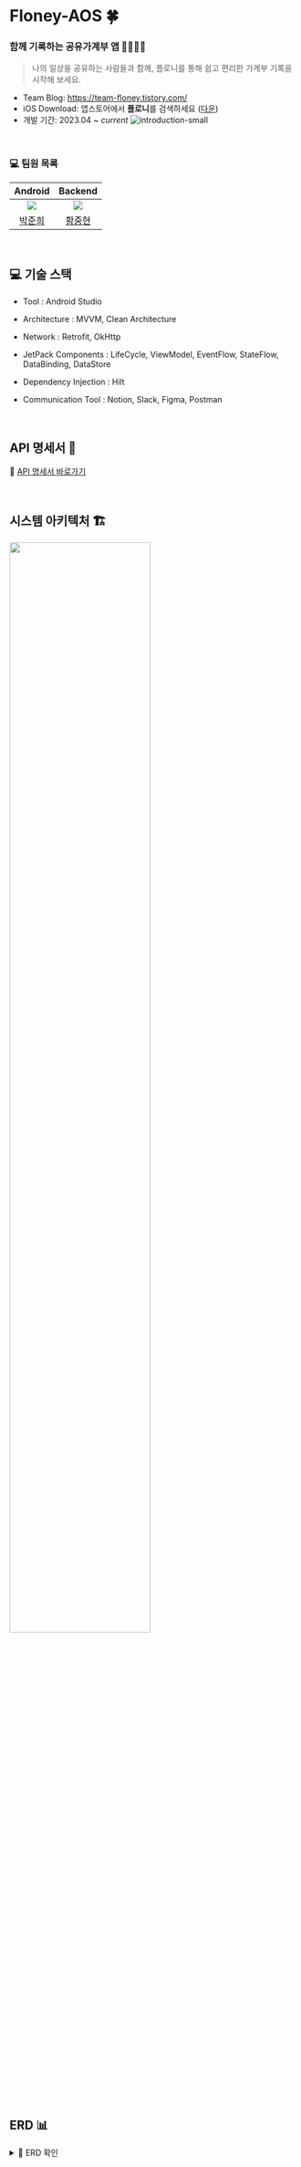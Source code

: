 # Floney-AOS 🍀

### 함께 기록하는 공유가계부 앱 👩‍👩‍👧‍👧

> 나의 일상을 공유하는 사람들과 함께, 플로니를 통해 쉽고 편리한 가계부 기록을 시작해 보세요.

- Team Blog: https://team-floney.tistory.com/
- iOS Download: 앱스토어에서 **플로니**를 검색하세요 ([다운](https://apps.apple.com/kr/app/%ED%94%8C%EB%A1%9C%EB%8B%88-floney/id6462989500))
- 개발 기간: 2023.04 ~ *current*
![introduction-small](https://github.com/Floney-2023/.github/assets/64001680/6df4fe90-4970-4d41-aa33-639a976c5b13)

<br>

### 💻 팀원 목록

|                   Android                    |                      Backend                        |                  
| :------------------------------------------: | :------------------------------------------------:  |
| ![](https://github.com/wnsgml517.png?size=120) | ![](https://github.com/jayyaj12.png?size=120) |
|  [박준희](https://github.com/wnsgml517)  |  [황중현](https://github.com/jayyaj12)  |

<br/>

## 💻 기술 스택

* Tool : Android Studio

* Architecture : MVVM, Clean Architecture

* Network : Retrofit, OkHttp

* JetPack Components : LifeCycle, ViewModel, EventFlow, StateFlow, DataBinding, DataStore

* Dependency Injection : Hilt

* Communication Tool : Notion, Slack, Figma, Postman
<br/>

## API 명세서 📝

🔗 [API 명세서 바로가기](https://docs.google.com/spreadsheets/d/1dYrJyME0qMLKuLyS1l5VZkP54tgOKujcHlnroN7nLoA/edit?usp=sharing)

<br/>

## 시스템 아키텍처 🏗

<img src="system_architecture.png" width="70%">

<br/>

## ERD 📊

<details>
<summary>👋 ERD 확인</summary>
<img src="erd.png">
</details>

<br/>
